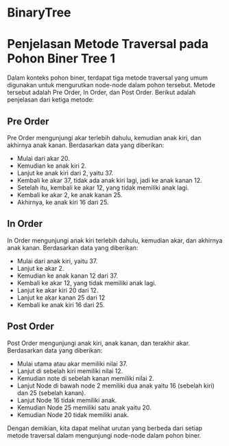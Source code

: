 # BinaryTree
# Penjelasan Metode Traversal pada Pohon Biner Tree 1

Dalam konteks pohon biner, terdapat tiga metode traversal yang umum digunakan untuk mengurutkan node-node dalam pohon tersebut.
Metode tersebut adalah Pre Order, In Order, dan Post Order. 
Berikut adalah penjelasan dari ketiga metode:


## Pre Order
Pre Order mengunjungi akar terlebih dahulu, kemudian anak kiri, dan akhirnya anak kanan. Berdasarkan data yang diberikan:
- Mulai dari akar 20.
- Kemudian ke anak kiri 2.
- Lanjut ke anak kiri dari 2, yaitu 37.
- Kembali ke akar 37, tidak ada anak kiri lagi, jadi ke anak kanan 12.
- Setelah itu, kembali ke akar 12, yang tidak memiliki anak lagi.
- Kembali ke akar 2, ke anak kanan 25.
- Akhirnya, ke anak kiri 16 dari 25.


## In Order
In Order mengunjungi anak kiri terlebih dahulu, kemudian akar, dan akhirnya anak kanan. Berdasarkan data yang diberikan:
- Mulai dari anak kiri, yaitu 37.
- Lanjut ke akar 2.
- Kemudian ke anak kanan 12 dari 37.
- Kembali ke akar 12, yang tidak memiliki anak lagi.
- Lanjut ke akar kiri 20 dari 12.
- Lanjut ke akar kanan 25 dari 12
- Kembali ke anak kiri 16 dari 25.

## Post Order
Post Order mengunjungi anak kiri, anak kanan, dan terakhir akar. Berdasarkan data yang diberikan:

- Mulai utama atau akar memiliki nilai 37.
- Lanjut di sebelah kiri memiliki nilai 12.
- Kemudian note di sebelah kanan memiliki nilai 2.
- Lanjut Node di bawah node 2 memiliki dua anak yaitu 16 (sebelah kiri) dan 25 (sebelah kanan).
- Lanjut Node 16 tidak memiliki anak.
- Kemudian Node 25 memiliki satu anak yaitu 20.
- Kemudian Node 20 tidak memiliki anak.



Dengan demikian, kita dapat melihat urutan yang berbeda dari setiap metode traversal dalam mengunjungi node-node dalam pohon biner.
```